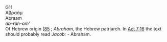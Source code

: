 G11  
Ἀβραάμ  
Abraam  
*ab-rah-am‘*  
Of Hebrew origin \[[85](h0085) ; *Abraham*, the Hebrew patriarch. In
[Act 7:16](act007.htm#016) the text should probably read *Jacob:* -
Abraham.  
